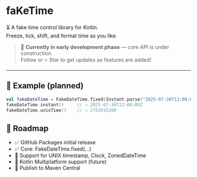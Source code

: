 # faKeTime

⏳ A fake time control library for Kotlin.  
Freeze, tick, shift, and format time as you like.

> 🧪 **Currently in early development phase** — core API is under construction.  
> Follow or ⭐️ Star to get updates as features are added!

---

## 🚀 Example (planned)

```kotlin
val fakeDateTime = FakeDateTime.fixed(Instant.parse("2025-07-30T12:00:00Z"))
fakeDateTime.instant()     // → 2025-07-30T12:00:00Z
fakeDateTime.unixTime()    // → 1753915200
```

## 📅 Roadmap
- ✅ GitHub Packages initial release
- ✅ Core: FakeDateTime.fixed(...)
- 🚧 Support for UNIX timestamp, Clock, ZonedDateTime
- 🚧 Kotlin Multiplatform support (future)
- 🚧 Publish to Maven Central